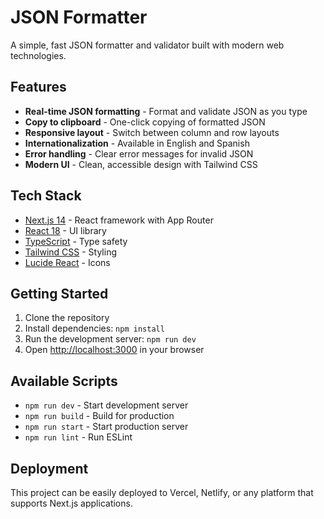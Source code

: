 # JSON Formatter

A simple, fast JSON formatter and validator built with modern web technologies.

## Features

- **Real-time JSON formatting** - Format and validate JSON as you type
- **Copy to clipboard** - One-click copying of formatted JSON
- **Responsive layout** - Switch between column and row layouts
- **Internationalization** - Available in English and Spanish
- **Error handling** - Clear error messages for invalid JSON
- **Modern UI** - Clean, accessible design with Tailwind CSS

## Tech Stack

- [Next.js 14](https://nextjs.org) - React framework with App Router
- [React 18](https://reactjs.org) - UI library
- [TypeScript](https://www.typescriptlang.org) - Type safety
- [Tailwind CSS](https://tailwindcss.com) - Styling
- [Lucide React](https://lucide.dev) - Icons

## Getting Started

1. Clone the repository
2. Install dependencies: `npm install`
3. Run the development server: `npm run dev`
4. Open [http://localhost:3000](http://localhost:3000) in your browser

## Available Scripts

- `npm run dev` - Start development server
- `npm run build` - Build for production
- `npm run start` - Start production server
- `npm run lint` - Run ESLint

## Deployment

This project can be easily deployed to Vercel, Netlify, or any platform that supports Next.js applications.
